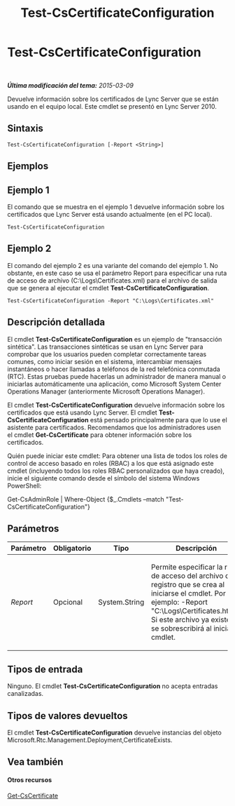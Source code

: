 ﻿---
title: Test-CsCertificateConfiguration
TOCTitle: Test-CsCertificateConfiguration
ms:assetid: 8086bdf7-d283-4666-9f6c-0d5a3a31b3a6
ms:mtpsurl: https://technet.microsoft.com/es-es/library/Gg398647(v=OCS.15)
ms:contentKeyID: 48275847
ms.date: 01/07/2017
mtps_version: v=OCS.15
ms.translationtype: HT
---

# Test-CsCertificateConfiguration

 

_**Última modificación del tema:** 2015-03-09_

Devuelve información sobre los certificados de Lync Server que se están usando en el equipo local. Este cmdlet se presentó en Lync Server 2010.

## Sintaxis

    Test-CsCertificateConfiguration [-Report <String>]

## Ejemplos

## Ejemplo 1

El comando que se muestra en el ejemplo 1 devuelve información sobre los certificados que Lync Server está usando actualmente (en el PC local).

    Test-CsCertificateConfiguration

## Ejemplo 2

El comando del ejemplo 2 es una variante del comando del ejemplo 1. No obstante, en este caso se usa el parámetro Report para especificar una ruta de acceso de archivo (C:\\Logs\\Certificates.xml) para el archivo de salida que se genera al ejecutar el cmdlet **Test-CsCertificateConfiguration**.

    Test-CsCertificateConfiguration -Report "C:\Logs\Certificates.xml"

## Descripción detallada

El cmdlet **Test-CsCertificateConfiguration** es un ejemplo de "transacción sintética". Las transacciones sintéticas se usan en Lync Server para comprobar que los usuarios pueden completar correctamente tareas comunes, como iniciar sesión en el sistema, intercambiar mensajes instantáneos o hacer llamadas a teléfonos de la red telefónica conmutada (RTC). Estas pruebas puede hacerlas un administrador de manera manual o iniciarlas automáticamente una aplicación, como Microsoft System Center Operations Manager (anteriormente Microsoft Operations Manager).

El cmdlet **Test-CsCertificateConfiguration** devuelve información sobre los certificados que está usando Lync Server. El cmdlet **Test-CsCertificateConfiguration** está pensado principalmente para que lo use el asistente para certificados. Recomendamos que los administradores usen el cmdlet **Get-CsCertificate** para obtener información sobre los certificados.

Quién puede iniciar este cmdlet: Para obtener una lista de todos los roles de control de acceso basado en roles (RBAC) a los que está asignado este cmdlet (incluyendo todos los roles RBAC personalizados que haya creado), inicie el siguiente comando desde el símbolo del sistema Windows PowerShell:

Get-CsAdminRole | Where-Object {$\_.Cmdlets –match "Test-CsCertificateConfiguration"}

## Parámetros


<table>
<colgroup>
<col style="width: 25%" />
<col style="width: 25%" />
<col style="width: 25%" />
<col style="width: 25%" />
</colgroup>
<thead>
<tr class="header">
<th>Parámetro</th>
<th>Obligatorio</th>
<th>Tipo</th>
<th>Descripción</th>
</tr>
</thead>
<tbody>
<tr class="odd">
<td><p><em>Report</em></p></td>
<td><p>Opcional</p></td>
<td><p>System.String</p></td>
<td><p>Permite especificar la ruta de acceso del archivo de registro que se crea al iniciarse el cmdlet. Por ejemplo: -Report &quot;C:\Logs\Certificates.html&quot;. Si este archivo ya existe, se sobrescribirá al iniciar el cmdlet.</p></td>
</tr>
</tbody>
</table>


## Tipos de entrada

Ninguno. El cmdlet **Test-CsCertificateConfiguration** no acepta entradas canalizadas.

## Tipos de valores devueltos

El cmdlet **Test-CsCertificateConfiguration** devuelve instancias del objeto Microsoft.Rtc.Management.Deployment,CertificateExists.

## Vea también

#### Otros recursos

[Get-CsCertificate](get-cscertificate.md)

